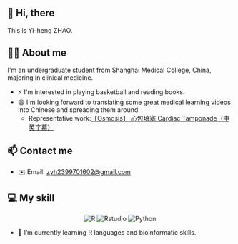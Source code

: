 ## 👋 Hi, there 

This is Yi-heng ZHAO.

## 👨‍🎓 About me

I'm an undergraduate student from Shanghai Medical College, China, majoring in clinical medicine.
- ⚡ I'm interested in playing basketball and reading books.
- 😄 I'm looking forward to translating some great medical learning videos into Chinese and spreading them around.
  - Representative work:[【Osmosis】 心包填塞 Cardiac Tamponade（中英字幕）](https://www.bilibili.com/video/BV1MksTeRE8z/?share_source=copy_web&vd_source=17af859644cf417eeb518411afecb084)

## 📫 Contact me

- ✉️ Email: [zyh2399701602@gmail.com](mailto:zyh2399701602@gmail.com)

## 💻 My skill

<p align="center">
  <img alt="R" src="https://img.shields.io/badge/R-276DC3?style=flat-square&logo=r&logoColor=white">
  <img alt="Rstudio" src="https://img.shields.io/badge/Rstudio-75AADB?style=flat-square&logo=rstudio&logoColor=white">
  <img alt="Python" src="https://img.shields.io/badge/Python-3776AB?style=flat-square&logo=python&logoColor=white">
</p>

- 🌱 I’m currently learning R languages and bioinformatic skills.


<!---
Star-Icon/Star-Icon is a ✨ special ✨ repository because its `README.md` (this file) appears on your GitHub profile.
You can click the Preview link to take a look at your changes.
--->
